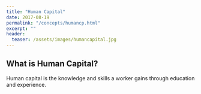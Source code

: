 ```yaml
---
title: "Human Capital"
date: 2017-08-19
permalink: "/concepts/humancp.html"
excerpt: ""
header:
  teaser: /assets/images/humancapital.jpg
---
```


## What is Human Capital?
Human capital is the knowledge and skills a worker gains through education and experience.
